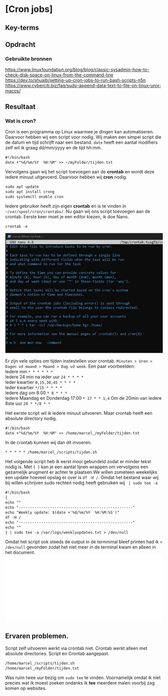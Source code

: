 # [Cron jobs]


## Key-terms


## Opdracht
### Gebruikte bronnen
https://www.linuxfoundation.org/blog/blog/classic-sysadmin-how-to-check-disk-space-on-linux-from-the-command-line   
https://dev.to/shuaib/setting-up-cron-jobs-to-run-bash-scripts-n5n  
https://www.cyberciti.biz/faq/sudo-append-data-text-to-file-on-linux-unix-macos/

## Resultaat
### Wat is cron?
Cron is een programma op Linux waarmee je dingen kan automatiseren. Daarvoor hebben wij een script voor nodig. Wij maken een simpel script die de datum en tijd schrijft naar een bestand. ```date``` heeft een aantal modifiers zelf wil ik graag dd/mm/yyyy en de tijd hh:mm.
```
#!/bin/bash
date +"%d/%m/%Y  %H:%M" >> ~/myFolder/tijden.txt
```
Vervolgens gaan wij het script toevoegen aan de **crontab** en wordt deze iedere minuut uitgevoerd. Daarvoor hebben wij **cron** nodig.
```
sudo apt update
sudo apt install crong
sudo systemctl enable cron
```
Iedere gebruiker heeft zijn eigen **crontab** en is te vinden in ```~/var/spool/cron/crontabs/```. Nu gaan wij ons script toevoegen aan de crontab. Eerste keer moet je een editor kiezen, ik doe Nano.
```
crontab -e
```
![Screenshots frist time crontab](../00_includes/LNX-08/Cron-firsttime-crontab.jpg)

Er zijn vele opties om tijden instestellen voor crontab. ``` Minuten > Uren > Dagen vd maand > Maand > Dag vd week ```. 
Een paar voorbeelden:  
Iedere min ```* * * * * *```  
Iedere 24 min na ieder uur ``` 24 * * * * ```  
Ieder kwartier ``` 0,15,30,45 * * * * ```  
Ieder kwartier ``` */15 * * * * ```  
Iedere dag om 8:00 ``` * 8 * * * ```  
Iedere Maandag en Donderdag 17:00 ``` * 17 * * 1,4 ```
Om de 20min van iedere 8ste uur ```20 * */8 * * ```

Het eerste script wil ik iedere minuut uitvoeren. Maar crontab heeft een absolute directory nodig.
```
#!/bin/bash
date +"%d/%m/%Y  %H:%M" >> /home/marcel_/myFolder/tijden.txt
```

In de crontab kunnen wij dan dit invoeren.
```
* * * * * /home/marcel_/scripts/tijden.sh
```

Het volgende script heb ik eerst mooi gebundeld zodat er minder tekst nodig is. Met ```{ }``` kan je een aantal lijnen wrappen om vervolgens een gezamelijk arugment er achter te plaatsen.We willen zometeen weekelijks een update hoeveel opslag er over is ```df -H /```. Omdat het bestand waar wij bij willen schrijven sudo rechten nodig heeft gebruiken wij ``` | sudo tee -a``` 

```
#!/bin/bash
{
echo ""
echo "---------------------------------------------------"
echo "Weekly update: $(date +'%d/%m/%Y  %H:%M:%S')"
df -H /
echo "---------------------------------------------------"
echo ""
} | sudo tee -a /var/logs/weeklyupdates.txt > /dev/null
```
Omdat het script ook steeds de output in de termnimal bleef printen had ik ``` > /dev/null ``` gevonden zodat het niet meer in de terminal kwam en alleen in het document.
![Screenshot cron script sudo rechten](../00_includes/LNX-08/Cron-script-sudo-rights.jpg)

## Ervaren problemen.
Script zelf uitvoeren werkt via crontab niet. Crontab werkt alleen met absolute directories. Script en Crontab aangepast. 
```
/home/marcel_/scripts/tijden.sh
/home/marcel_/myFolder/tijden.txt
```

Was ruim twee uur bezig om ```sudo tee``` te vinden. Voornamelijk omdat ik niet precies wat ik moest zoeken ondanks ik **tee** meerdere malen voorbij zag komen op websites. 



